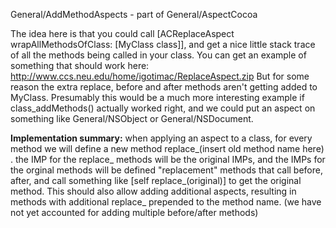 General/AddMethodAspects - part of General/AspectCocoa

The idea here is that you could call     [ACReplaceAspect wrapAllMethodsOfClass: [MyClass class]], and get a nice little stack trace of all the methods being called in your class.  You can get an example of something that should work here: http://www.ccs.neu.edu/home/igotimac/ReplaceAspect.zip  But for some reason the extra replace, before and after methods aren't getting added to MyClass.  Presumably this would be a much more interesting example if     class_addMethods() actually worked right, and we could put an aspect on something like General/NSObject or General/NSDocument.

**Implementation summary:**  when applying an aspect to a class, for every method we will define a new method replace_(insert old method name here) . the IMP for the replace_ methods will be the original IMPs, and the IMPs for the orginal methods will be defined "replacement" methods that call before, after, and call something like [self replace_(original)] to get the original method.  This should also allow adding additional aspects, resulting in methods with additional replace_ prepended to the method name. (we have not yet accounted for adding multiple before/after methods)